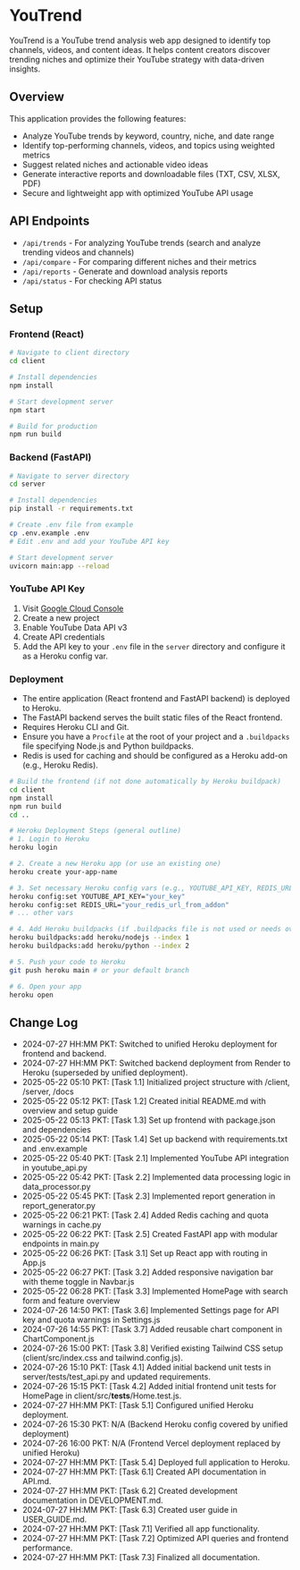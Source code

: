 # YouTrend

YouTrend is a YouTube trend analysis web app designed to identify top channels, videos, and content ideas. It helps content creators discover trending niches and optimize their YouTube strategy with data-driven insights.

## Overview

This application provides the following features:
- Analyze YouTube trends by keyword, country, niche, and date range
- Identify top-performing channels, videos, and topics using weighted metrics
- Suggest related niches and actionable video ideas
- Generate interactive reports and downloadable files (TXT, CSV, XLSX, PDF)
- Secure and lightweight app with optimized YouTube API usage

## API Endpoints

- `/api/trends` - For analyzing YouTube trends (search and analyze trending videos and channels)
- `/api/compare` - For comparing different niches and their metrics
- `/api/reports` - Generate and download analysis reports
- `/api/status` - For checking API status

## Setup

### Frontend (React)
```bash
# Navigate to client directory
cd client

# Install dependencies
npm install

# Start development server
npm start

# Build for production
npm run build
```

### Backend (FastAPI)
```bash
# Navigate to server directory
cd server

# Install dependencies
pip install -r requirements.txt

# Create .env file from example
cp .env.example .env
# Edit .env and add your YouTube API key

# Start development server
uvicorn main:app --reload
```

### YouTube API Key
1. Visit [Google Cloud Console](https://console.cloud.google.com/)
2. Create a new project
3. Enable YouTube Data API v3
4. Create API credentials
5. Add the API key to your `.env` file in the `server` directory and configure it as a Heroku config var.

### Deployment
- The entire application (React frontend and FastAPI backend) is deployed to Heroku.
- The FastAPI backend serves the built static files of the React frontend.
- Requires Heroku CLI and Git.
- Ensure you have a `Procfile` at the root of your project and a `.buildpacks` file specifying Node.js and Python buildpacks.
- Redis is used for caching and should be configured as a Heroku add-on (e.g., Heroku Redis).

```bash
# Build the frontend (if not done automatically by Heroku buildpack)
cd client
npm install
npm run build
cd ..

# Heroku Deployment Steps (general outline)
# 1. Login to Heroku
heroku login

# 2. Create a new Heroku app (or use an existing one)
heroku create your-app-name

# 3. Set necessary Heroku config vars (e.g., YOUTUBE_API_KEY, REDIS_URL, FASTAPI_SECRET_KEY)
heroku config:set YOUTUBE_API_KEY="your_key"
heroku config:set REDIS_URL="your_redis_url_from_addon"
# ... other vars

# 4. Add Heroku buildpacks (if .buildpacks file is not used or needs override)
heroku buildpacks:add heroku/nodejs --index 1
heroku buildpacks:add heroku/python --index 2

# 5. Push your code to Heroku
git push heroku main # or your default branch

# 6. Open your app
heroku open
```

## Change Log

- 2024-07-27 HH:MM PKT: Switched to unified Heroku deployment for frontend and backend.
- 2024-07-27 HH:MM PKT: Switched backend deployment from Render to Heroku (superseded by unified deployment).
- 2025-05-22 05:10 PKT: [Task 1.1] Initialized project structure with /client, /server, /docs
- 2025-05-22 05:12 PKT: [Task 1.2] Created initial README.md with overview and setup guide
- 2025-05-22 05:13 PKT: [Task 1.3] Set up frontend with package.json and dependencies
- 2025-05-22 05:14 PKT: [Task 1.4] Set up backend with requirements.txt and .env.example
- 2025-05-22 05:40 PKT: [Task 2.1] Implemented YouTube API integration in youtube_api.py
- 2025-05-22 05:42 PKT: [Task 2.2] Implemented data processing logic in data_processor.py
- 2025-05-22 05:45 PKT: [Task 2.3] Implemented report generation in report_generator.py
- 2025-05-22 06:21 PKT: [Task 2.4] Added Redis caching and quota warnings in cache.py
- 2025-05-22 06:22 PKT: [Task 2.5] Created FastAPI app with modular endpoints in main.py
- 2025-05-22 06:26 PKT: [Task 3.1] Set up React app with routing in App.js
- 2025-05-22 06:27 PKT: [Task 3.2] Added responsive navigation bar with theme toggle in Navbar.js
- 2025-05-22 06:28 PKT: [Task 3.3] Implemented HomePage with search form and feature overview
- 2024-07-26 14:50 PKT: [Task 3.6] Implemented Settings page for API key and quota warnings in Settings.js
- 2024-07-26 14:55 PKT: [Task 3.7] Added reusable chart component in ChartComponent.js
- 2024-07-26 15:00 PKT: [Task 3.8] Verified existing Tailwind CSS setup (client/src/index.css and tailwind.config.js).
- 2024-07-26 15:10 PKT: [Task 4.1] Added initial backend unit tests in server/tests/test_api.py and updated requirements.
- 2024-07-26 15:15 PKT: [Task 4.2] Added initial frontend unit tests for HomePage in client/src/__tests__/Home.test.js.
- 2024-07-27 HH:MM PKT: [Task 5.1] Configured unified Heroku deployment.
- 2024-07-26 15:30 PKT: N/A (Backend Heroku config covered by unified deployment)
- 2024-07-26 16:00 PKT: N/A (Frontend Vercel deployment replaced by unified Heroku)
- 2024-07-27 HH:MM PKT: [Task 5.4] Deployed full application to Heroku.
- 2024-07-27 HH:MM PKT: [Task 6.1] Created API documentation in API.md.
- 2024-07-27 HH:MM PKT: [Task 6.2] Created development documentation in DEVELOPMENT.md.
- 2024-07-27 HH:MM PKT: [Task 6.3] Created user guide in USER_GUIDE.md.
- 2024-07-27 HH:MM PKT: [Task 7.1] Verified all app functionality.
- 2024-07-27 HH:MM PKT: [Task 7.2] Optimized API queries and frontend performance.
- 2024-07-27 HH:MM PKT: [Task 7.3] Finalized all documentation.
